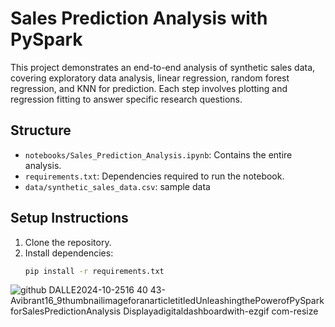 # Sales Prediction Analysis with PySpark

This project demonstrates an end-to-end analysis of synthetic sales data, covering exploratory data analysis, linear regression, random forest regression, and KNN for prediction. Each step involves plotting and regression fitting to answer specific research questions.

## Structure
- `notebooks/Sales_Prediction_Analysis.ipynb`: Contains the entire analysis.
- `requirements.txt`: Dependencies required to run the notebook.
- `data/synthetic_sales_data.csv`: sample data

## Setup Instructions
1. Clone the repository.
2. Install dependencies:
   ```bash
   pip install -r requirements.txt
   ```
![github DALLE2024-10-2516 40 43-Avibrant16_9thumbnailimageforanarticletitledUnleashingthePowerofPySparkforSalesPredictionAnalysis Displayadigitaldashboardwith-ezgif com-resize](https://github.com/user-attachments/assets/2ecf013c-2214-46f2-939f-3ea5b68ee31f)

